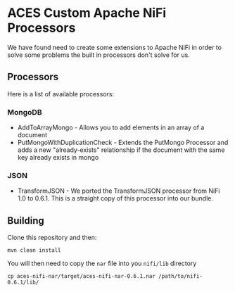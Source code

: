 # ACES Custom Apache NiFi Processors

We have found need to create some extensions to Apache NiFi in order to solve some problems the built in processors don't solve for us.  

## Processors

Here is a list of available processors:

### MongoDB

* AddToArrayMongo - Allows you to add elements in an array of a document
* PutMongoWithDuplicationCheck - Extends the PutMongo Processor and adds a new "already-exists" relationship if the document with the same key already exists in mongo

### JSON

* TransformJSON - We ported the TransformJSON processor from NiFi 1.0 to 0.6.1. This is a straight copy of this processor into our bundle. 

## Building

Clone this repository and then:

```
mvn clean install
```

You will then need to copy the `nar` file into you `nifi/lib` directory

```
cp aces-nifi-nar/target/aces-nifi-nar-0.6.1.nar /path/to/nifi-0.6.1/lib/
```